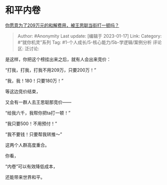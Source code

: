 # 和平内卷
[你愿意为了209万元的和解费用，被王思聪当街打一顿吗？](https://www.zhihu.com/question/578476729/answer/2848446334)

> Author: #Anonymity
> Last update: [编辑于 2023-01-17]
> Link:
> Category: #“就你机灵”系列
> Tag: #1-个人成长/5-核心能力/5b-学逻辑/案例分析
> 评论区:
> 泛讨论:

是这样，你把这个榜挂出来之后，就有人会出来竞价：

“打我，打我，打我不用209万，只要200万！”

“我，我！180！只要180万！”

等这边竞价结束，

又会有一群人去王思聪那竞价——

“给我六千，我帮你把ta打一顿！”

“我只要500！不用预付！”

“我不要钱！只要帮我转推～”

这两个人群高度重合。

你看，

“内卷”可以有效降低成本，

还能带来世界和平。
